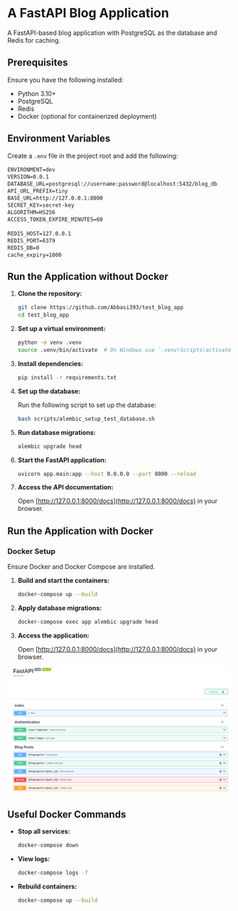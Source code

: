 # A FastAPI Blog Application

A FastAPI-based blog application with PostgreSQL as the database and Redis for caching.

## Prerequisites

Ensure you have the following installed:

- Python 3.10+
- PostgreSQL
- Redis
- Docker (optional for containerized deployment)

## Environment Variables

Create a `.env` file in the project root and add the following:

```env
ENVIRONMENT=dev
VERSION=0.0.1
DATABASE_URL=postgresql://username:password@localhost:5432/blog_db
API_URL_PREFIX=tiny
BASE_URL=http://127.0.0.1:8000
SECRET_KEY=secret-key
ALGORITHM=HS256
ACCESS_TOKEN_EXPIRE_MINUTES=60

REDIS_HOST=127.0.0.1
REDIS_PORT=6379
REDIS_DB=0
cache_expiry=1000
```

## Run the Application without Docker

1. **Clone the repository:**

   ```bash
   git clone https://github.com/Abbasi393/test_blog_app
   cd test_blog_app
   ```

2. **Set up a virtual environment:**

   ```bash
   python -m venv .venv
   source .venv/bin/activate  # On Windows use `.venv\Scripts\activate`
   ```

3. **Install dependencies:**

   ```bash
   pip install -r requirements.txt
   ```

4. **Set up the database:**

   Run the following script to set up the database:

   ```bash
   bash scripts/alembic_setup_test_database.sh
   ```
5. **Run database migrations:**

   ```bash
   alembic upgrade head
   ```

6. **Start the FastAPI application:**

   ```bash
   uvicorn app.main:app --host 0.0.0.0 --port 8000 --reload
   ```

7. **Access the API documentation:**

   Open [http://127.0.0.1:8000/docs](http://127.0.0.1:8000/docs) in your browser.

## Run the Application with Docker

### Docker Setup

Ensure Docker and Docker Compose are installed.

1. **Build and start the containers:**

   ```bash
   docker-compose up --build
   ```

2. **Apply database migrations:**

   ```bash
   docker-compose exec app alembic upgrade head
   ```

3. **Access the application:**

   Open [http://127.0.0.1:8000/docs](http://127.0.0.1:8000/docs) in your browser.

![Docs](img.png)


## Useful Docker Commands

- **Stop all services:**

  ```bash
  docker-compose down
  ```

- **View logs:**

  ```bash
  docker-compose logs -f
  ```

- **Rebuild containers:**

  ```bash
  docker-compose up --build
  
